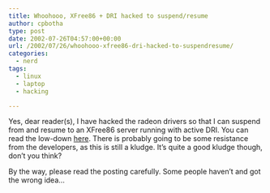 ```yaml
---
title: Whoohooo, XFree86 + DRI hacked to suspend/resume
author: cpbotha
type: post
date: 2002-07-26T04:57:00+00:00
url: /2002/07/26/whoohooo-xfree86-dri-hacked-to-suspendresume/
categories:
  - nerd
tags:
  - linux
  - laptop
  - hacking

---
```

Yes, dear reader(s), I have hacked the radeon drivers so that I can suspend from and resume to an XFree86 server running with active DRI. You can read the low-down [here][1]. There is probably going to be some resistance from the developers, as this is still a kludge. It&#8217;s quite a good kludge though, don&#8217;t you think?

By the way, please read the posting carefully. Some people haven&#8217;t and got the wrong idea&#8230;

 [1]: http://sourceforge.net/mailarchive/message.php?msg_id=1874234

